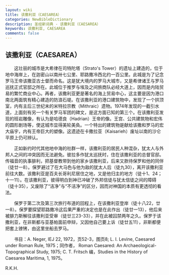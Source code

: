 ```yaml
---
layout: wiki
title: 该撒利亚（CAESAREA）
categories: NewBibleDictionary
description: 圣经新词典 - 该撒利亚（CAESAREA）
keywords: 该撒利亚, CAESAREA
comments: false
---
```


## 该撒利亚（CAESAREA）

　　这壮丽的城市是大希律在司特陀塔（Strato's Tower）的遗址上建造的，位于地中海岸上，在迦密山以南卅七公里、耶路撒冷西北约一百公里。此城是为了记念罗马王帝该撒亚古士督而命名。这是犹大境内的罗马大城市，又是希律诸王与罗马巡抚正式官邸之所在。此城位于推罗与埃及之间旅商队必经大道上，因而是内陆贸易的繁忙商业中心。再者，该撒利亚更是著名的海上贸易中心，这主要是因为港口南北两面筑有精心建造的防浪石堤。在该撒利亚的港口建筑物中，发现了一个拱顶室，内有主后三世纪末的米特拉宗教（Mithraic）遗物。1974年发现的一截引水道，上面刻有另一个有关罗马军团的碑文，是这方面已知的第三个。在该撒利亚发现的班岩雕像，有认为是哈德良（Hadrian）王帝的像。王宫、公共建筑物和宏伟的圆形剧场等，使这城市显得美轮美奂。一个特出的建筑物是献给该撒和罗马的宏大庙宇，内有王帝巨大的塑像。这遗迹在卡撒拉亚（Kaisarieh）废址以南的沙仑平原上仍可辨认。

　　正如新约时代其他地中海的社群一样，该撒利亚的居民人种混杂，犹太人与外邦人之间的冲突因而无法避免。彼拉多作犹太巡抚时，住在该撒利亚的总督官邸。传福音的执事腓利，把基督教带到他的家乡该撒利亚，后来又款待保罗和他的同伴（徒廿一8）。保罗避过了在大马色与他为敌的犹太人后（徒九30），离开该撒利亚前往大数。该撒利亚是百夫长哥利尼居住之地，又是他归主的地方（徒十1、24；十一11）。在该撒利亚，彼得明白到神已冲破了外邦信徒与犹太信徒之间的障碍（徒十35），又废除了“洁净”与“不洁净”的区分，因而对神国的本质有更透彻的看法。

　　保罗于第二次及第三次旅行布道的回程上，在该撒利亚登岸（徒十八22，廿一8）。保罗要探望耶路撒冷这后果严重的决定也是在此作出（徒廿一13），他后来被腓力斯解往该撒利亚受审（徒廿三23-33），并在此被囚禁两年之久。保罗于该撒利亚，在非斯都与亚基帕面前申辩，又因他自己要上诉（徒廿五11），非斯都便把套上镣铐，由这里坐船去罗马。

　　书目：A. Neger, IEJ 22, 1972，页52-3，图页8; L. I. Levine, Caesared under Roman Rule, 1975；同作者， Roman Caesared: An Archaeological-Topographical Study, 1975; C. T. Fritsch 编，Studies in the History of Caesarea Maritima, 1, 1975。

R.K.H.






